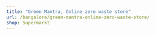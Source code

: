 ```yaml
---
title: "Green Mantra, Online zero waste store"
url: /bangalore/green-mantra-online-zero-waste-store/
shop: Supermarkt
---
```

